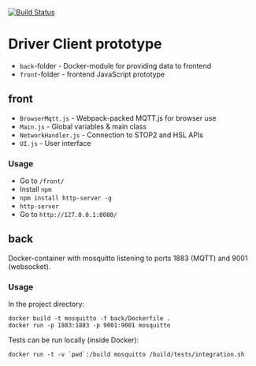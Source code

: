 [![Build Status](https://travis-ci.org/STOP2/stop2.0-driver-client.svg?branch=master)](https://travis-ci.org/STOP2/stop2.0-driver-client)

# Driver Client prototype

- `back`-folder - Docker-module for providing data to frontend
- `front`-folder - frontend JavaScript prototype

## front

- `BrowserMqtt.js` - Webpack-packed MQTT.js for browser use
- `Main.js` - Global variables & main class
- `NetworkHandler.js` - Connection to STOP2 and HSL APIs
- `UI.js` - User interface

### Usage
- Go to `/front/`
- Install `npm`
- `npm install http-server -g`
- `http-server`
- Go to `http://127.0.0.1:8080/`

## back

Docker-container with mosquitto listening to ports 1883 (MQTT) and 9001 (websocket).

### Usage

In the project directory:

```
docker build -t mosquitto -f back/Dockerfile .
docker run -p 1883:1883 -p 9001:9001 mosquitto
```

Tests can be run locally (inside Docker): 
```
docker run -t -v `pwd`:/build mosquitto /build/tests/integration.sh
```
